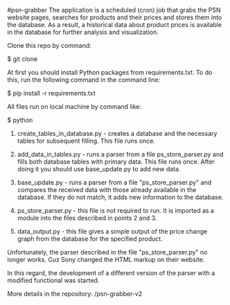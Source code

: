 #psn-grabber
The application is a scheduled (cron) job that grabs the PSN website pages,
searches for products and their prices and stores them into the database.
As a result, a historical data about product prices is available in the database
for further analysis and visualization.

Clone this repo by command:

$ git clone <url>

At first you should install Python packages from requirements.txt.
To do this, run the following command in the command line:

$ pip install -r requirements.txt

All files run on local machine by command like:

$ python <file name>

1. create_tables_in_database.py - creates a database and the necessary
tables for subsequent filling. This file runs once.

2. add_data_in_tables.py - runs a parser from a file ps_store_parser.py
and fills both database tables with primary data. This file runs once.
After doing it you should use base_update.py to add new data.

3. base_update.py - runs a parser from a file "ps_store_parser.py" and
compares the received data with those already available in the database.
If they do not match, it adds new information to the database.

4. ps_store_parser.py - this file is not required to run. It is imported
as a module into the files described in points 2 and 3.

5. data_output.py - this file gives a simple output of the price
change graph from the database for the specified product.

Unfortunately, the parser described in the file "ps_store_parser.py"
no longer works. Cuz Sony changed the HTML markup on their website.

In this regard, the development of a different version of the parser
with a modified functional was started.

More details in the repository: /psn-grabber-v2